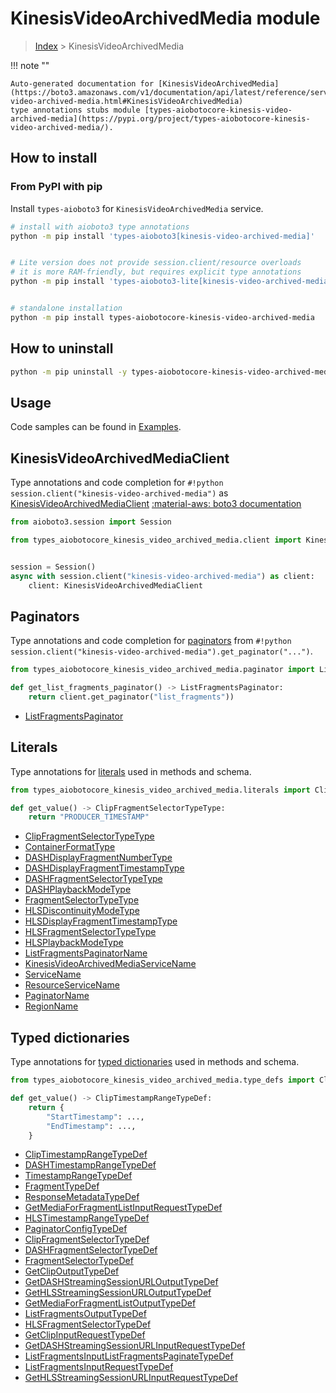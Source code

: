 # KinesisVideoArchivedMedia module

> [Index](../README.md) > KinesisVideoArchivedMedia


!!! note ""

    Auto-generated documentation for [KinesisVideoArchivedMedia](https://boto3.amazonaws.com/v1/documentation/api/latest/reference/services/kinesis-video-archived-media.html#KinesisVideoArchivedMedia)
    type annotations stubs module [types-aiobotocore-kinesis-video-archived-media](https://pypi.org/project/types-aiobotocore-kinesis-video-archived-media/).

## How to install



### From PyPI with pip

Install `types-aioboto3` for `KinesisVideoArchivedMedia` service.

```bash
# install with aioboto3 type annotations
python -m pip install 'types-aioboto3[kinesis-video-archived-media]'


# Lite version does not provide session.client/resource overloads
# it is more RAM-friendly, but requires explicit type annotations
python -m pip install 'types-aioboto3-lite[kinesis-video-archived-media]'


# standalone installation
python -m pip install types-aiobotocore-kinesis-video-archived-media
```



## How to uninstall

```bash
python -m pip uninstall -y types-aiobotocore-kinesis-video-archived-media
```

## Usage

Code samples can be found in [Examples](./usage.md).

## KinesisVideoArchivedMediaClient

Type annotations and code completion for  `#!python session.client("kinesis-video-archived-media")` as [KinesisVideoArchivedMediaClient](./client.md)
[:material-aws: boto3 documentation](https://boto3.amazonaws.com/v1/documentation/api/latest/reference/services/kinesis-video-archived-media.html#KinesisVideoArchivedMedia.Client)

```python title="Usage example"
from aioboto3.session import Session

from types_aiobotocore_kinesis_video_archived_media.client import KinesisVideoArchivedMediaClient


session = Session()
async with session.client("kinesis-video-archived-media") as client:
    client: KinesisVideoArchivedMediaClient
```


## Paginators

Type annotations and code completion for
[paginators](./paginators.md)
from `#!python session.client("kinesis-video-archived-media").get_paginator("...")`.

```python title="Usage example"
from types_aiobotocore_kinesis_video_archived_media.paginator import ListFragmentsPaginator

def get_list_fragments_paginator() -> ListFragmentsPaginator:
    return client.get_paginator("list_fragments"))
```

- [ListFragmentsPaginator](./paginators.md#listfragmentspaginator)








## Literals

Type annotations for [literals](./literals.md) used in methods and schema.

```python title="Usage example"
from types_aiobotocore_kinesis_video_archived_media.literals import ClipFragmentSelectorTypeType

def get_value() -> ClipFragmentSelectorTypeType:
    return "PRODUCER_TIMESTAMP"
```

- [ClipFragmentSelectorTypeType](./literals.md#clipfragmentselectortypetype)
- [ContainerFormatType](./literals.md#containerformattype)
- [DASHDisplayFragmentNumberType](./literals.md#dashdisplayfragmentnumbertype)
- [DASHDisplayFragmentTimestampType](./literals.md#dashdisplayfragmenttimestamptype)
- [DASHFragmentSelectorTypeType](./literals.md#dashfragmentselectortypetype)
- [DASHPlaybackModeType](./literals.md#dashplaybackmodetype)
- [FragmentSelectorTypeType](./literals.md#fragmentselectortypetype)
- [HLSDiscontinuityModeType](./literals.md#hlsdiscontinuitymodetype)
- [HLSDisplayFragmentTimestampType](./literals.md#hlsdisplayfragmenttimestamptype)
- [HLSFragmentSelectorTypeType](./literals.md#hlsfragmentselectortypetype)
- [HLSPlaybackModeType](./literals.md#hlsplaybackmodetype)
- [ListFragmentsPaginatorName](./literals.md#listfragmentspaginatorname)
- [KinesisVideoArchivedMediaServiceName](./literals.md#kinesisvideoarchivedmediaservicename)
- [ServiceName](./literals.md#servicename)
- [ResourceServiceName](./literals.md#resourceservicename)
- [PaginatorName](./literals.md#paginatorname)
- [RegionName](./literals.md#regionname)




## Typed dictionaries

Type annotations for [typed dictionaries](./type_defs.md) used in methods and schema.

```python title="Usage example"
from types_aiobotocore_kinesis_video_archived_media.type_defs import ClipTimestampRangeTypeDef

def get_value() -> ClipTimestampRangeTypeDef:
    return {
        "StartTimestamp": ...,
        "EndTimestamp": ...,
    }
```

- [ClipTimestampRangeTypeDef](./type_defs.md#cliptimestamprangetypedef)
- [DASHTimestampRangeTypeDef](./type_defs.md#dashtimestamprangetypedef)
- [TimestampRangeTypeDef](./type_defs.md#timestamprangetypedef)
- [FragmentTypeDef](./type_defs.md#fragmenttypedef)
- [ResponseMetadataTypeDef](./type_defs.md#responsemetadatatypedef)
- [GetMediaForFragmentListInputRequestTypeDef](./type_defs.md#getmediaforfragmentlistinputrequesttypedef)
- [HLSTimestampRangeTypeDef](./type_defs.md#hlstimestamprangetypedef)
- [PaginatorConfigTypeDef](./type_defs.md#paginatorconfigtypedef)
- [ClipFragmentSelectorTypeDef](./type_defs.md#clipfragmentselectortypedef)
- [DASHFragmentSelectorTypeDef](./type_defs.md#dashfragmentselectortypedef)
- [FragmentSelectorTypeDef](./type_defs.md#fragmentselectortypedef)
- [GetClipOutputTypeDef](./type_defs.md#getclipoutputtypedef)
- [GetDASHStreamingSessionURLOutputTypeDef](./type_defs.md#getdashstreamingsessionurloutputtypedef)
- [GetHLSStreamingSessionURLOutputTypeDef](./type_defs.md#gethlsstreamingsessionurloutputtypedef)
- [GetMediaForFragmentListOutputTypeDef](./type_defs.md#getmediaforfragmentlistoutputtypedef)
- [ListFragmentsOutputTypeDef](./type_defs.md#listfragmentsoutputtypedef)
- [HLSFragmentSelectorTypeDef](./type_defs.md#hlsfragmentselectortypedef)
- [GetClipInputRequestTypeDef](./type_defs.md#getclipinputrequesttypedef)
- [GetDASHStreamingSessionURLInputRequestTypeDef](./type_defs.md#getdashstreamingsessionurlinputrequesttypedef)
- [ListFragmentsInputListFragmentsPaginateTypeDef](./type_defs.md#listfragmentsinputlistfragmentspaginatetypedef)
- [ListFragmentsInputRequestTypeDef](./type_defs.md#listfragmentsinputrequesttypedef)
- [GetHLSStreamingSessionURLInputRequestTypeDef](./type_defs.md#gethlsstreamingsessionurlinputrequesttypedef)

